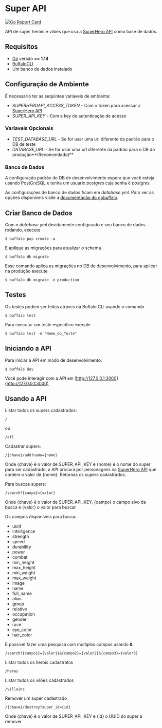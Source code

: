 # Super API

[![Go Report Card](https://goreportcard.com/badge/github.com/Dr-Pudim/super-api)](https://goreportcard.com/report/github.com/Dr-Pudim/super-api)

API de super heróis e vilões que usa a [SuperHero API](https://www.superheroapi.com/) como base de dados.

## Requisitos

* [Go](https://golang.org/) versão **>= 1.14**
* [BuffaloCLI](https://gobuffalo.io/en/docs/getting-started/installation/)
* Um banco de dados instalado

## Configuração de Ambiente

É necessario ter as sequintes variaveis de ambiente:

* *SUPERHEROAPI_ACCESS_TOKEN* - Com o token para acessar a [SuperHero API](https://www.superheroapi.com/)
* *SUPER_API_KEY* - Com a key de autenticação de acesso

### Variaveis Opcionais

* *TEST_DATABASE_URL* - Se for usar uma url diferente da padrão para o DB de teste
* *DATABASE_URL* - Se for usar uma url diferente da padrão para o DB da produção**(Recomendado)**

### Banco de Dados

A configuração padrão do DB de desenvolvimento espera que você esteja usando [PostGreSQL](https://www.postgresql.org/) e tenha um usuario *postgres* cuja senha é *postgres*.

As configurações de banco de dados ficam em *database.yml*. Para ver as opções disponíveis visite a [documentação do gobuffalo](https://gobuffalo.io/en/docs/db/configuration/).

## Criar Banco de Dados

Com o *database.yml* devidamente configurado e seu banco de dados rodando, execute

	$ buffalo pop create -a

E aplique as migrações para atualizar o schema

	$ buffalo db migrate

Esse comando aplica as migrações no DB de desenvolvimento, para aplicar na produção execute

	$ buffalo db migrate -e production

## Testes

Os testes podem ser feitos atraves da Buffalo CLI usando o comando

	$ buffalo test

Para executar um teste especifico execute

	$ buffalo test -m "Nome_do_Teste"

## Iniciando a API

Para iniciar a API em modo de desenvolvimento:

	$ buffalo dev

Você pode interagir com a API em [http://127.0.0.1:3000](http://127.0.0.1:3000)

## Usando a API

Listar todos os supers cadastrados:

	/

ou

	/all

Cadastrar supers:

	/{chave}/add?name={nome}

Onde {chave} é o valor de SUPER_API_KEY e {nome} é o nome do super para ser cadastrado, a API procura por personagens na [SuperHero API](https://www.superheroapi.com/) que contem o valor de {nome}. Retornas os supers cadastrados.

Para buscas supers:

	/search?{campo}={valor}

Onde {chave} é o valor de SUPER_API_KEY, {campo} o campo alvo da busca e {valor} o valor para buscar

Os campos disponíveis para busca:

* uuid
* intelligence
* strength
* speed
* durability
* power
* combat
* min_height
* max_height
* min_weight
* max_weight
* image
* name
* full_name
* alias
* group
* relative
* occupation
* gender
* race
* eye_color
* hair_color

É possivel fazer uma pesquisa com multiplos campos usando **&**

	/search?{campo1}={valor1}&{campo2}={valor2}&{campo3}={valor3}

Listar todos os herois cadastratos

	/heros

Listar todos os vilões cadastrados

	/villains

Remover um super cadastrado

	/{chave}/destroy?super_id={id}

Onde {chave} é o valor de SUPER_API_KEY e {id} o UUID do super a remover

